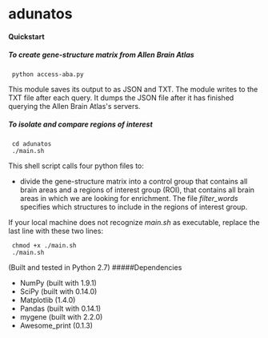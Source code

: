 # adunatos


#### Quickstart
##### To _create_ gene-structure matrix from Allen Brain Atlas

     python access-aba.py

This module saves its output to as JSON and TXT. The module writes to the TXT file after each query. It dumps the JSON file after it has finished querying the Allen Brain Atlas's servers. 

##### To _isolate_ and _compare_ regions of interest
	
     cd adunatos
     ./main.sh

This shell script calls four python files to:
- divide the gene-structure matrix into a control group that contains all brain areas and a regions of interest group (ROI), that contains all brain areas in which we are looking for enrichment. The file _filter_words_ specifies which structures to include in the regions of interest group. 

If your local machine does not recognize _main.sh_ as executable, replace the last line with these two lines:

     chmod +x ./main.sh
     ./main.sh

(Built and tested in Python 2.7)
#####Dependencies

- NumPy (built with 1.9.1)
- SciPy (built with 0.14.0)
- Matplotlib (1.4.0)
- Pandas (built with 0.14.1)
- mygene (built with 2.2.0)
- Awesome_print (0.1.3)
